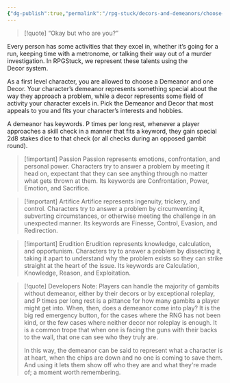 ```yaml
---
{"dg-publish":true,"permalink":"/rpg-stuck/decors-and-demeanors/choose-your-demeanor/"}
---
```



>[!quote] “Okay but who are you?”

Every person has some activities that they excel in, whether it’s going for a run, keeping time with a metronome, or talking their way out of a murder investigation. In RPGStuck, we represent these talents using the Decor system.

As a first level character, you are allowed to choose a Demeanor and one Decor. Your character’s demeanor represents something special about the way they approach a problem, while a decor represents some field of activity your character excels in. Pick the Demeanor and Decor that most appeals to you and fits your character’s interests and hobbies.

A demeanor has keywords. P times per long rest, whenever a player approaches a skill check in a manner that fits a keyword, they gain special 2d8 stakes dice to that check (or all checks during an opposed gambit round).

>[!important] Passion
>Passion represents emotions, confrontation, and personal power. Characters try to answer a problem by meeting it head on, expectant that they can see anything through no matter what gets thrown at them. Its keywords are Confrontation, Power, Emotion, and Sacrifice.

>[!important] Artifice
>Artifice represents ingenuity, trickery, and control. Characters try to answer a problem by circumventing it, subverting circumstances, or otherwise meeting the challenge in an unexpected manner. Its keywords are Finesse, Control, Evasion, and Redirection.

>[!important] Erudition
>Erudition represents knowledge, calculation, and opportunism. Characters try to answer a problem by dissecting it, taking it apart to understand why the problem exists so they can strike straight at the heart of the issue. Its keywords are Calculation, Knowledge, Reason, and Exploitation.

>[!quote] Developers Note: 
>Players can handle the majority of gambits without demeanor, either by their decors or by exceptional roleplay, and P times per long rest is a pittance for how many gambits a player might get into. When, then, does a demeanor come into play? It is the big red emergency button, for the cases where the RNG has not been kind, or the few cases where neither decor nor roleplay is enough. It is a common trope that when one is facing the guns with their backs to the wall, that one can see who they truly are.
>
>In this way, the demeanor can be said to represent what a character is at heart, when the chips are down and no one is coming to save them. And using it lets them show off who they are and what they're made of; a moment worth remembering.
